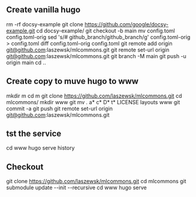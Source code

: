 
## Create vanilla hugo

rm -rf docsy-example
git clone   https://github.com/google/docsy-example.git
cd docsy-example/
git checkout -b main
mv config.toml config.toml-orig
sed 's/# github_branch/github_branch/g' config.toml-orig > config.toml
diff config.toml-orig config.toml
git remote add origin git@github.com:laszewsk/mlcommons.git
git remote set-url origin git@github.com:laszewsk/mlcommons.git
git branch -M main
git push -u origin main
cd ..

## Create copy to muve hugo to www

mkdir m
cd m
git clone https://github.com/laszewsk/mlcommons.git
cd mlcommons/
mkdir www
git mv *.* a* c* D* t* LICENSE layouts www
git commit -a
git push
git remote set-url origin git@github.com:laszewsk/mlcommons.git

## tst the service

cd www
hugo serve
history

## Checkout

git clone https://github.com/laszewsk/mlcommons.git
cd mlcommons
git submodule update --init --recursive
cd www
hugo serve
